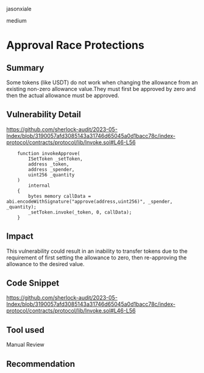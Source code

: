 jasonxiale

medium

# Approval Race Protections

## Summary
Some tokens (like USDT) do not work when changing the allowance from an existing non-zero allowance value.They must first be approved by zero and then the actual allowance must be approved.
## Vulnerability Detail
https://github.com/sherlock-audit/2023-05-Index/blob/3190057afd3085143a31746d65045a0d1bacc78c/index-protocol/contracts/protocol/lib/Invoke.sol#L46-L56
```solidity
    function invokeApprove(
        ISetToken _setToken,
        address _token,
        address _spender,
        uint256 _quantity
    )
        internal
    {
        bytes memory callData = abi.encodeWithSignature("approve(address,uint256)", _spender, _quantity);
        _setToken.invoke(_token, 0, callData);
    }
```

## Impact
This vulnerability could result in an inability to transfer tokens due to the requirement of first setting the allowance to zero, then re-approving the allowance to the desired value.

## Code Snippet
https://github.com/sherlock-audit/2023-05-Index/blob/3190057afd3085143a31746d65045a0d1bacc78c/index-protocol/contracts/protocol/lib/Invoke.sol#L46-L56

## Tool used

Manual Review

## Recommendation

